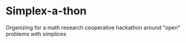 # Simplex-a-thon
Organizing for a math research cooperative hackathon around "open" problems with simplices
